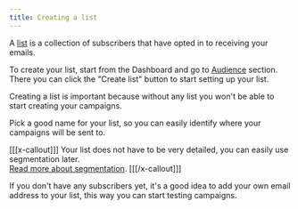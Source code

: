 ```yaml
---
title: Creating a list
---
```


A [list](/docs/email-lists/what-is-a-list) is a collection of subscribers that have opted in to receiving your emails.

To create your list, start from the Dashboard and go to [Audience](/email-lists) section. There you can click the "Create list" button to start setting up your list.

Creating a list is important because without any list you won't be able to start creating your campaigns.

<!-- @todo: Screenshot -->

Pick a good name for your list, so you can easily identify where your campaigns will be sent to.

[[[x-callout]]]
Your list does not have to be very detailed, you can easily use segmentation later.  
[Read more about segmentation](/todo-segmentation-url).
[[[/x-callout]]]

If you don't have any subscribers yet, it's a good idea to add your own email address to your list, this way you can start testing campaigns.
